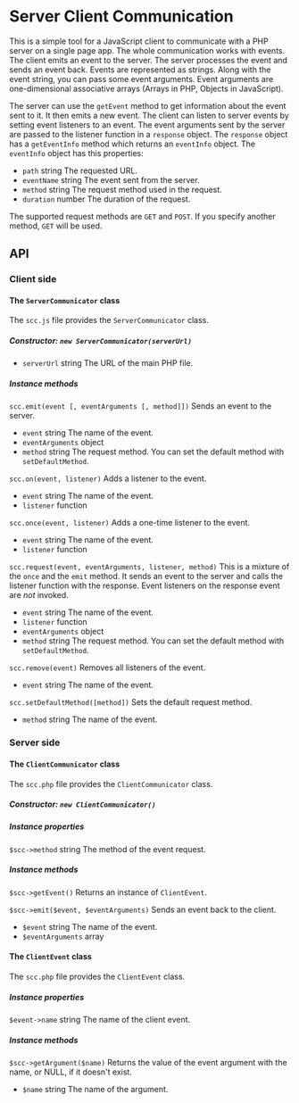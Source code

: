 # Server Client Communication
This is a simple tool for a JavaScript client to communicate with a PHP server on a single page app.
The whole communication works with events. The client emits an event to the server. The server
processes the event and sends an event back.
Events are represented as strings. Along with the event string, you can pass some event arguments.
Event arguments are one-dimensional associative arrays (Arrays in PHP, Objects in JavaScript).

The server can use the `getEvent` method to get information about the event sent to it.
It then emits a new event.
The client can listen to server events by setting event listeners to an event. The event arguments
sent by the server are passed to the listener function in a `response` object. The `response` object
has a `getEventInfo` method which returns an `eventInfo` object. The `eventInfo` object has this properties:
* `path` string The requested URL.
* `eventName` string The event sent from the server.
* `method` string The request method used in the request.
* `duration` number The duration of the request.

The supported request methods are `GET` and `POST`. If you specify another method, `GET` will be used.

## API
### Client side
#### The `ServerCommunicator` class
The `scc.js` file provides the `ServerCommunicator` class.
##### Constructor: `new ServerCommunicator(serverUrl)`
* `serverUrl` string The URL of the main PHP file.

##### Instance methods
`scc.emit(event [, eventArguments [, method]])`
Sends an event to the server.
* `event` string The name of the event.
* `eventArguments` object
* `method` string The request method. You can set the default method with `setDefaultMethod`.

`scc.on(event, listener)`
Adds a listener to the event.
* `event` string The name of the event.
* `listener` function

`scc.once(event, listener)`
Adds a one-time listener to the event.
* `event` string The name of the event.
* `listener` function

`scc.request(event, eventArguments, listener, method)`
This is a mixture of the `once` and the `emit` method. It sends an event to the
server and calls the listener function with the response. Event listeners on the
response event are *not* invoked.
* `event` string The name of the event.
* `listener` function
* `eventArguments` object
* `method` string The request method. You can set the default method with `setDefaultMethod`.

`scc.remove(event)`
Removes all listeners of the event.
* `event` string The name of the event.

`scc.setDefaultMethod([method])`
Sets the default request method.
* `method` string The name of the event.

### Server side
#### The `ClientCommunicator` class
The `scc.php` file provides the `ClientCommunicator` class.
##### Constructor: `new ClientCommunicator()`

##### Instance properties
`$scc->method` string The method of the event request.

##### Instance methods
`$scc->getEvent()`
Returns an instance of `ClientEvent`.

`$scc->emit($event, $eventArguments)`
Sends an event back to the client.
* `$event` string The name of the event.
* `$eventArguments` array

#### The `ClientEvent` class
The `scc.php` file provides the `ClientEvent` class.

##### Instance properties
`$event->name` string The name of the client event.

##### Instance methods
`$scc->getArgument($name)`
Returns the value of the event argument with the name, or NULL, if it doesn't exist.
* `$name` string The name of the argument.
